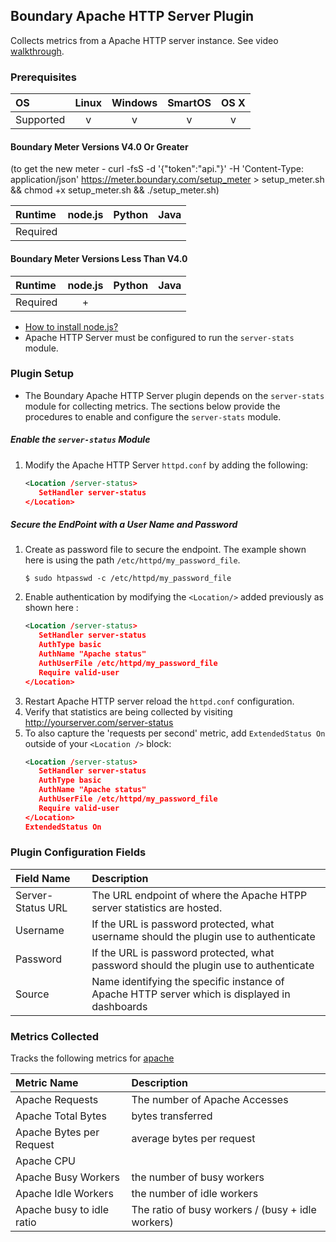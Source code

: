 Boundary Apache HTTP Server Plugin
----------------------------------
Collects metrics from a Apache HTTP server instance. See video [walkthrough](https://help.boundary.com/hc/articles/201991151).

### Prerequisites

|     OS    | Linux | Windows | SmartOS | OS X |
|:----------|:-----:|:-------:|:-------:|:----:|
| Supported |   v   |    v    |    v    |  v   |

#### Boundary Meter Versions V4.0 Or Greater
(to get the new meter - curl -fsS -d '{"token":"api.<Your API Token Here>"}' -H 'Content-Type: application/json' https://meter.boundary.com/setup_meter > setup_meter.sh && chmod +x setup_meter.sh && ./setup_meter.sh)

|  Runtime | node.js | Python | Java |
|:---------|:-------:|:------:|:----:|
| Required |         |        |      |

#### Boundary Meter Versions Less Than V4.0

|  Runtime | node.js | Python | Java |
|:---------|:-------:|:------:|:----:|
| Required |    +    |        |      |

- [How to install node.js?](https://help.boundary.com/hc/articles/202360701)
- Apache HTTP Server must be configured to run the `server-stats` module. 

### Plugin Setup
- The Boundary Apache HTTP Server plugin depends on the `server-stats` module for collecting metrics. The sections below provide the procedures to enable and configure the `server-stats` module.

##### Enable the `server-status` Module

1. Modify the Apache HTTP Server `httpd.conf` by adding the following:
     ```xml
     <Location /server-status>
		SetHandler server-status
	 </Location>
     ```

##### Secure the EndPoint with a User Name and Password
1. Create as password file to secure the endpoint. The example shown here is using the path `/etc/httpd/my_password_file`.
     ```
     $ sudo htpasswd -c /etc/httpd/my_password_file
     ```
2. Enable authentication by modifying the `<Location/>` added previously as shown here :
     ```xml
	<Location /server-status>
		SetHandler server-status
		AuthType basic
		AuthName "Apache status"
		AuthUserFile /etc/httpd/my_password_file
		Require valid-user
	</Location>
    ```
3. Restart Apache HTTP server reload the `httpd.conf` configuration.
4. Verify that statistics are being collected by visiting http://yourserver.com/server-status
5. To also capture the 'requests per second' metric, add `ExtendedStatus On` outside of your `<Location />` block:
     ```xml
	<Location /server-status>
		SetHandler server-status
		AuthType basic
		AuthName "Apache status"
		AuthUserFile /etc/httpd/my_password_file
		Require valid-user
	</Location>
	ExtendedStatus On
    ```

### Plugin Configuration Fields

|Field Name       |Description                                                                                  |
|:----------------|:--------------------------------------------------------------------------------------------|
|Server-Status URL|The URL endpoint of where the Apache HTPP server statistics are hosted.                      |
|Username         |If the URL is password protected, what username should the plugin use to authenticate        |
|Password         |If the URL is password protected, what password should the plugin use to authenticate        |
|Source           |Name identifying the specific instance of Apache HTTP server which is displayed in dashboards|

### Metrics Collected
Tracks the following metrics for [apache](http://httpd.apache.org/)

|Metric Name              |Description                                      |
|:------------------------|:------------------------------------------------|
|Apache Requests          |The number of Apache Accesses                    |
|Apache Total Bytes       |bytes transferred                                |
|Apache Bytes per Request |average bytes per request                        |
|Apache CPU               |                                                 |
|Apache Busy Workers      |the number of busy workers                       |
|Apache Idle Workers      |the number of idle workers                       |
|Apache busy to idle ratio|The ratio of busy workers / (busy + idle workers)|

